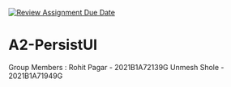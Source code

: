 [![Review Assignment Due Date](https://classroom.github.com/assets/deadline-readme-button-22041afd0340ce965d47ae6ef1cefeee28c7c493a6346c4f15d667ab976d596c.svg)](https://classroom.github.com/a/R_7cjhEg)
# A2-PersistUI
Group Members :
Rohit Pagar - 2021B1A72139G
Unmesh Shole - 2021B1A71949G


